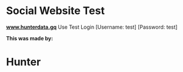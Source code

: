 # Social Website Test








**www.hunterdata.gq**
Use Test Login [Username: test] [Password: test]











__This was made by:__








# Hunter

